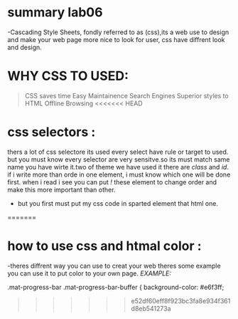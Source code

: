 # summary lab06
-Cascading Style Sheets, fondly referred to as (css),its a web use to design and make your web page more nice to look for user, css have diffrent look and design.
# WHY CSS TO USED: 
> CSS saves time
> Easy Maintainence
> Search Engines
> Superior styles to HTML
> Offline Browsing
<<<<<<< HEAD
#  css selectors : 
thers a lot of css selectore its used every select have rule or target to used.
but you must know every selector are very sensitve.so its must match same name you have wirte it.two of theme we have used it there are *class* and *id*.
if i write more than orde in one element, i must know which one will be done first. 
when i read i see you can put *!* these element to change order and make this more important than other. 
* but you first must put my css code in sparted element that html one. 

=======
# how to use css and htmal color :
-theres diffrent way you can use to creat your web theres some example you can use it  to put color to your own page.
*EXAMPLE:*

.mat-progress-bar .mat-progress-bar-buffer {
	background-color: #e6f3ff;
>>>>>>> e52df60eff8f923bc3fa8e934f361d8eb541273a
